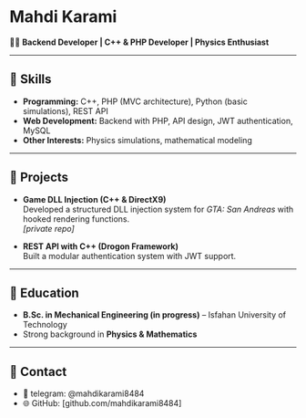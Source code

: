 # Mahdi Karami

👨‍💻 **Backend Developer | C++ & PHP Developer | Physics Enthusiast**

---

## 🔹 Skills
- **Programming:** C++, PHP (MVC architecture), Python (basic simulations), REST API
- **Web Development:** Backend with PHP, API design, JWT authentication, MySQL
- **Other Interests:** Physics simulations, mathematical modeling

---

## 🔹 Projects
- **Game DLL Injection (C++ & DirectX9)**  
  Developed a structured DLL injection system for *GTA: San Andreas* with hooked rendering functions.  
  *[private repo]*

- **REST API with C++ (Drogon Framework)**  
  Built a modular authentication system with JWT support.

---

## 🔹 Education
- **B.Sc. in Mechanical Engineering (in progress)** – Isfahan University of Technology  
- Strong background in **Physics & Mathematics**

---

## 🔹 Contact
- 📧 telegram: @mahdikarami8484 
- 🌐 GitHub: [github.com/mahdikarami8484]
